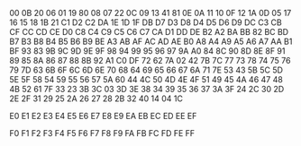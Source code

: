 00
0B 20
06
01 19 80
08
07 22
0C
09 13 41 81
0E
0A 11
10
0F 12 1A
0D
05 17
16
15 18 1B 21 C1
D2
C2 DA
1E
1D 1F DB
D7
D3 D8
D4
D5 D6 D9 DC
C3
CB CF
CC
CD CE D0
C8
C4 C9
C5
C6 C7 CA D1 DD DE
B2
A2 BA
BB
82 BC BD
B7
B3 B8
B4
B5 B6 B9 BE
A3
AB AF
AC
AD AE B0
A8
A4 A9
A5
A6 A7 AA B1 BF
93
83 9B
9C
9D 9E 9F
98
94 99
95
96 97 9A A0
84
8C 90
8D
8E 8F 91
89
85 8A
86
87 88 8B 92 A1 C0 DF
72
62 7A
02
42 7B 7C
77
73 78
74
75 76 79 7D
63
6B 6F
6C
6D 6E 70
68
64 69
65
66 67 6A 71 7E
53
43 5B
5C
5D 5E 5F
58
54 59
55
56 57 5A 60
44
4C 50
4D
4E 4F 51
49
45 4A
46
47 48 4B 52 61 7F
33
23 3B
3C
03 3D 3E
38
34 39
35
36 37 3A 3F
24
2C 30
2D
2E 2F 31
29
25 2A
26
27 28 2B 32 40
14
04 1C

E0
E1
E2
E3
E4
E5
E6
E7
E8
E9
EA
EB
EC
ED
EE
EF

F0
F1
F2
F3
F4
F5
F6
F7
F8
F9
FA
FB
FC
FD
FE
FF
